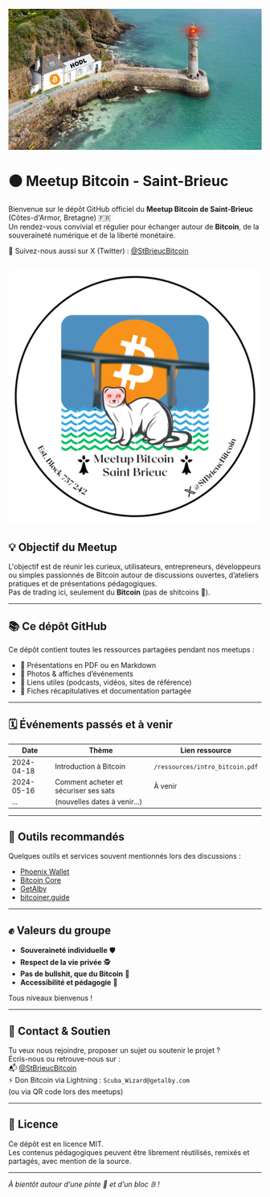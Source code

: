 ![HODL](Images/HODL.png)

# 🟠 Meetup Bitcoin - Saint-Brieuc

Bienvenue sur le dépôt GitHub officiel du **Meetup Bitcoin de Saint-Brieuc** (Côtes-d'Armor, Bretagne) 🇫🇷  
Un rendez-vous convivial et régulier pour échanger autour de **Bitcoin**, de la souveraineté numérique et de la liberté monétaire.

📍 Suivez-nous aussi sur X (Twitter) : [@StBrieucBitcoin](https://x.com/StBrieucBitcoin)

![Logo](Images/logo_meetup_bitcoin_saint_brieuc.png)
---

## 💡 Objectif du Meetup

L'objectif est de réunir les curieux, utilisateurs, entrepreneurs, développeurs ou simples passionnés de Bitcoin autour de discussions ouvertes, d’ateliers pratiques et de présentations pédagogiques.  
Pas de trading ici, seulement du **Bitcoin** (pas de shitcoins 💩).

---

## 📚 Ce dépôt GitHub

Ce dépôt contient toutes les ressources partagées pendant nos meetups :

- 📖 Présentations en PDF ou en Markdown
- 📸 Photos & affiches d’événements
- 🔗 Liens utiles (podcasts, vidéos, sites de référence)
- 💬 Fiches récapitulatives et documentation partagée

---

## 🗓 Événements passés et à venir

| Date       | Thème                                       | Lien ressource             |
|------------|---------------------------------------------|----------------------------|
| 2024-04-18 | Introduction à Bitcoin                      | `/ressources/intro_bitcoin.pdf` |
| 2024-05-16 | Comment acheter et sécuriser ses sats       | À venir                    |
| ...        | (nouvelles dates à venir...)                |                            |

---

## 🧰 Outils recommandés

Quelques outils et services souvent mentionnés lors des discussions :

- [Phoenix Wallet](https://phoenixwallet.org/)
- [Bitcoin Core](https://bitcoincore.org/)
- [GetAlby](https://getalby.com/)
- [bitcoiner.guide](https://bitcoiner.guide/)

---

## ✊ Valeurs du groupe

- **Souveraineté individuelle** 🛡️  
- **Respect de la vie privée** 🕵️  
- **Pas de bullshit, que du Bitcoin** 🧡  
- **Accessibilité et pédagogie** 📣  

Tous niveaux bienvenus !

---

## 🧡 Contact & Soutien

Tu veux nous rejoindre, proposer un sujet ou soutenir le projet ?  
Écris-nous ou retrouve-nous sur :  
📬 [@StBrieucBitcoin](https://x.com/StBrieucBitcoin)  
⚡️ Don Bitcoin via Lightning : `Scuba_Wizard@getalby.com`  
(ou via QR code lors des meetups)

---

## 📝 Licence

Ce dépôt est en licence MIT.  
Les contenus pédagogiques peuvent être librement réutilisés, remixés et partagés, avec mention de la source.

---

_À bientôt autour d’une pinte 🍻 et d’un bloc 𝔹 !_
